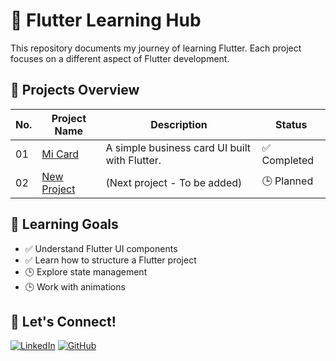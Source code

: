 # 🚀 Flutter Learning Hub

This repository documents my journey of learning Flutter. Each project focuses on a different aspect of Flutter development.

## 📌 Projects Overview

| No. | Project Name                            | Description                                   | Status       |
| --- | --------------------------------------- | --------------------------------------------- | ------------ |
| 01  | [Mi Card](projects/01_mi_card/)         | A simple business card UI built with Flutter. | ✅ Completed |
| 02  | [New Project](projects/02-new-project/) | (Next project - To be added)                  | 🕒 Planned   |

## 📖 Learning Goals

- ✅ Understand Flutter UI components
- ✅ Learn how to structure a Flutter project
- 🕒 Explore state management
- 🕒 Work with animations

## 🤝 Let's Connect!

[![LinkedIn](https://img.shields.io/badge/LinkedIn-Connect-blue)](https://www.linkedin.com/in/zhiyan-pei/)
[![GitHub](https://img.shields.io/badge/GitHub-Follow-black)](https://github.com/chloepei867)
